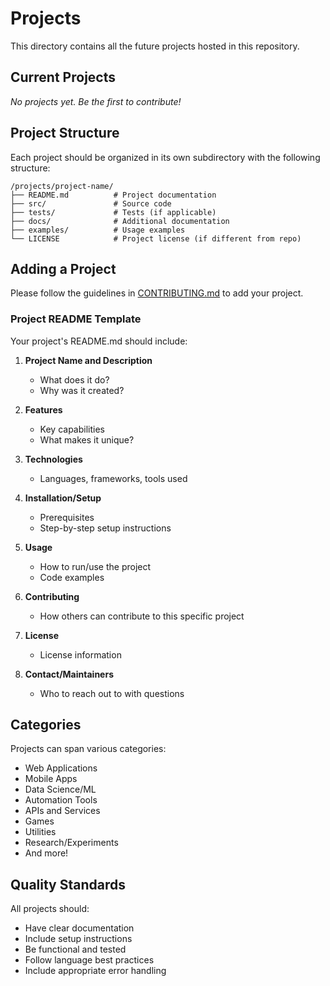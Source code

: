 # Projects

This directory contains all the future projects hosted in this repository.

## Current Projects

_No projects yet. Be the first to contribute!_

## Project Structure

Each project should be organized in its own subdirectory with the following structure:

```
/projects/project-name/
├── README.md          # Project documentation
├── src/               # Source code
├── tests/             # Tests (if applicable)
├── docs/              # Additional documentation
├── examples/          # Usage examples
└── LICENSE            # Project license (if different from repo)
```

## Adding a Project

Please follow the guidelines in [CONTRIBUTING.md](../CONTRIBUTING.md) to add your project.

### Project README Template

Your project's README.md should include:

1. **Project Name and Description**
   - What does it do?
   - Why was it created?

2. **Features**
   - Key capabilities
   - What makes it unique?

3. **Technologies**
   - Languages, frameworks, tools used

4. **Installation/Setup**
   - Prerequisites
   - Step-by-step setup instructions

5. **Usage**
   - How to run/use the project
   - Code examples

6. **Contributing**
   - How others can contribute to this specific project

7. **License**
   - License information

8. **Contact/Maintainers**
   - Who to reach out to with questions

## Categories

Projects can span various categories:
- Web Applications
- Mobile Apps
- Data Science/ML
- Automation Tools
- APIs and Services
- Games
- Utilities
- Research/Experiments
- And more!

## Quality Standards

All projects should:
- Have clear documentation
- Include setup instructions
- Be functional and tested
- Follow language best practices
- Include appropriate error handling
